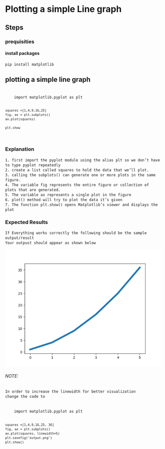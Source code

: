 # Plotting a simple Line graph

## Steps

### prequisities

#### install packages

    pip install matplotlib

## plotting a simple line graph

<code>
    import matplotlib.pyplot as plt

    squares =[1,4,9,16,25]
    fig, ax = plt.subplots()
    ax.plot(squares)

    plt.show

</code>

### Explanation

    1. first import the pyplot module using the alias plt so we don’t have to type pyplot repeatedly
    2. create a list called squares to hold the data that we’ll plot.
    3. calling the subplots() can generate one or more plots in the same figure.
    4. The variable fig represents the entire figure or collection of plots that are generated.
    5. The variable ax represents a single plot in the figure
    6. plot() method will try to plot the data it’s given
    7. The function plt.show() opens Matplotlib’s viewer and displays the plot

### Expected Results

    If Everything works correctly the following should be the sample output/result
    Your outpust should appear as shown below

![Output](./output.png)

###### NOTE:

    In order to increase the linewidth for better visualization
    change the code to

<code>
    import matplotlib.pyplot as plt
    
    squares =[1,4,9,16,25, 36]
    fig, ax = plt.subplots()
    ax.plot(squares, linewidth=5)
    plt.savefig('output.png')
    plt.show()

</code>
